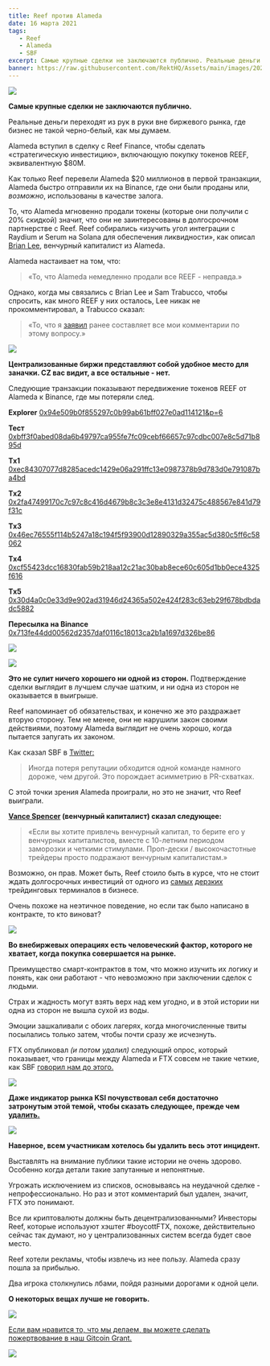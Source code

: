 ```yaml
---
title: Reef против Alameda
date: 16 марта 2021
tags:
   - Reef
   - Alameda
   - SBF
excerpt: Самые крупные сделки не заключаются публично. Реальные деньги переходят из рук в руки вне биржевого рынка, где бизнес не такой черно-белый, как мы думаем. Как только Reef перевели Alameda на $20 миллионов REEF в первой транзакции, Alameda быстро отправили их на Binance, где они были проданы или, возможно, использованы в качестве залога. То, что произошло дальше, выглядит очень некрасиво.
banner: https://raw.githubusercontent.com/RektHQ/Assets/main/images/2021/03/rftx-header.png
---
```

![](https://raw.githubusercontent.com/RektHQ/Assets/main/images/2021/03/rftx-header.png)

**Самые крупные сделки не заключаются публично.**

Реальные деньги переходят из рук в руки вне биржевого рынка, где бизнес не такой черно-белый, как мы думаем. 

Alameda вступил в сделку с Reef Finance, чтобы сделать «стратегическую инвестицию», включающую покупку токенов REEF, эквивалентную $80М.

Как только Reef перевели Alameda $20 миллионов в первой транзакции, Alameda быстро отправили их на Binance, где они были проданы или, _возможно_, использованы в качестве залога.

То, что Alameda мгновенно продали токены (которые они получили с 20% скидкой) значит, что они не заинтересованы в долгосрочном партнерстве с Reef. Reef собирались «изучить угол интеграции с Raydium и Serum на Solana для обеспечения ликвидности», как описал [Brian Lee](https://twitter.com/brian741), венчурный капиталист из Alameda.

Alameda настаивает на том, что:

>«То, что Alameda немедленно продали все REEF - неправда.»

Однако, когда мы связались с Brian Lee и Sam Trabucco, чтобы спросить, как много REEF у них осталось, Lee никак не прокомментировал, а Trabucco сказал: 

>«То, что я [заявил](https://alameda-research.medium.com/reef-updates-b3645b65790a) ранее составляет все мои комментарии по этому вопросу.» 

![](https://raw.githubusercontent.com/RektHQ/Assets/main/images/2021/03/rftx-investigates.png)

**Централизованные биржи представляют собой удобное место для заначки. CZ вас видит, а все остальные - нет.**

Следующие транзакции показывают передвижение токенов REEF от Alameda к Binance, где мы потеряли след.

**Explorer** [0x94e509b0f855297c0b99ab61bff027e0ad114121&p=6](https://etherscan.io/tokentxns?a=0x94e509b0f855297c0b99ab61bff027e0ad114121&p=6)

**Тест** [0xbff3f0abed08da6b49797ca955fe7fc09cebf66657c97cdbc007e8c5d71b895d](https://etherscan.io/tx/0xbff3f0abed08da6b49797ca955fe7fc09cebf66657c97cdbc007e8c5d71b895d)

**Tx1** [0xec84307077d8285acedc1429e06a291ffc13e0987378b9d783d0e791087ba4bd](https://etherscan.io/tx/0xec84307077d8285acedc1429e06a291ffc13e0987378b9d783d0e791087ba4bd)

**Tx2** [0x2fa47499170c7c97c8c416d4679b8c3c3e8e4131d32475c488567e841d79f31c](https://etherscan.io/tx/0x2fa47499170c7c97c8c416d4679b8c3c3e8e4131d32475c488567e841d79f31c)

**Tx3** [0x46ec76555f114b5247a18c194f5f93900d12890329a355ac5d380c5ff6c58062](https://etherscan.io/tx/0x46ec76555f114b5247a18c194f5f93900d12890329a355ac5d380c5ff6c58062)

**Tx4** [0xcf55423dcc16830fab59b218aa12c21ac30bab8ece60c605d1bb0ece4325f616](https://etherscan.io/tx/0xcf55423dcc16830fab59b218aa12c21ac30bab8ece60c605d1bb0ece4325f616)

**Tx5** [0x30d4a0c0e33d9e902ad31946d24365a502e424f283c63eb29f678bdbdadc5882](https://etherscan.io/tx/0x30d4a0c0e33d9e902ad31946d24365a502e424f283c63eb29f678bdbdadc5882)

**Пересылка на Binance** [0x713fe44dd00562d2357daf0116c18013ca2b1a1697d326be86](https://etherscan.io/tx/0x713fe44dd00562d2357daf0116c18013ca2b1a1697d326be86372781c1486c3d)

![](https://raw.githubusercontent.com/RektHQ/Assets/main/images/2021/03/rekt-linebreak.png)

![](https://raw.githubusercontent.com/RektHQ/Assets/main/images/2021/03/rftx-convo1.png)

**Это не сулит ничего хорошего ни одной из сторон.** Подтверждение сделки выглядит в лучшем случае шатким, и ни одна из сторон не оказывается в выигрыше.

Reef напоминает об обязательствах, и конечно же это раздражает вторую сторону. Тем не менее, они не нарушили закон своими действиями, поэтому Alameda выглядит не очень хорошо, когда пытается запугать их законом.

Как сказал SBF в [Twitter:](https://twitter.com/SBF_Alameda/status/1371625739678670855?s=20)

>Иногда потеря репутации обходится одной команде намного дороже, чем другой. Это порождает асимметрию в PR-схватках.

С этой точки зрения Alameda проиграли, но это не значит, что Reef выиграли. 

**[Vance Spencer](https://twitter.com/pythianism/status/1371547131014639616?s=20) (венчурный капиталист) сказал следующее:**

>«Если вы хотите привлечь венчурный капитал, то берите его у венчурных капиталистов, вместе с 10-летним периодом заморозки и четкими стимулами.
>Проп-дески  / высокочастотные трейдеры просто подражают венчурным капиталистам.»

Возможно, он прав. Может быть, Reef стоило быть в курсе, что не стоит ждать долгосрочных инвестиций от одного из [самых](https://cointelegraph.com/news/defi-traders-blame-yfi-price-collapse-on-shorting-by-alameda-research) [дерзких](https://rekt.eth.link/whale-hunt-sbf-blue-kirby/) трейдинговых терминалов в бизнесе. 

Очень похоже на неэтичное поведение, но если так было написано в контракте, то кто виноват?

![](https://raw.githubusercontent.com/RektHQ/Assets/main/images/2021/03/rftx-linebreak2.png)

**Во внебиржевых операциях есть человеческий фактор, которого не хватает, когда покупка совершается на рынке.** 

Преимущество смарт-контрактов в том, что можно изучить их логику и понять, как они работают - что невозможно при заключении сделок с людьми.

Страх и жадность могут взять верх над кем угодно, и в этой истории ни одна из сторон не вышла сухой из воды.

Эмоции зашкаливали с обоих лагерях, когда многочисленные твиты посылались только затем, чтобы почти сразу же исчезнуть. 

FTX опубликовал _(и потом удалил)_ следующий опрос, который показывает, что границы между Alameda и FTX совсем не такие четкие, как SBF [говорил нам до этого.](https://www.youtube.com/watch?v=7mxSOWxRMC8&t=159s)

![](https://raw.githubusercontent.com/RektHQ/Assets/main/images/2021/03/rftx-poll.png)

**Даже индикатор рынка KSI почувствовал себя достаточно затронутым этой темой, чтобы сказать следующее, прежде чем [удалить.](https://twitter.com/KSI/status/1371666334195548162?s=20)**

![](https://raw.githubusercontent.com/RektHQ/Assets/main/images/2021/03/rftx-ksi.png)

**Наверное, всем участникам хотелось бы удалить весь этот инцидент.**

Выставлять на внимание публики такие истории не очень здорово. Особенно когда детали такие запутанные и непонятные.

Угрожать исключением из списков, основываясь на неудачной сделке - непрофессионально. Но раз и этот комментарий был удален, значит, FTX это понимают.

Все ли криптовалюты должны быть децентрализованными? Инвесторы Reef, которые используют хэштег #boycottFTX, похоже, действительно сейчас так думают, но у централизованных систем всегда будет свое место.

Reef хотели рекламы, чтобы извлечь из нее пользу. Alameda сразу пошла за прибылью.

Два игрока столкнулись лбами, пойдя разными дорогами к одной цели. 

**О некоторых вещах лучше не говорить.**

![](https://raw.githubusercontent.com/RektHQ/Assets/main/images/2021/03/rekt-text-linebreak.png)

[Если вам нравится то, что мы делаем, вы можете сделать пожертвование в наш Gitcoin Grant.](https://gitcoin.co/grants/1632/rekt-the-dark-web-of-defi-journalism)

![](https://raw.githubusercontent.com/RektHQ/Assets/main/images/2021/03/gitcoin-typewriter.png)
